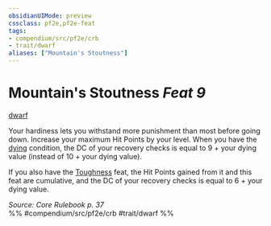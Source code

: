 ```yaml
---
obsidianUIMode: preview
cssclass: pf2e,pf2e-feat
tags:
- compendium/src/pf2e/crb
- trait/dwarf
aliases: ["Mountain's Stoutness"]
---
```

# Mountain's Stoutness  *Feat 9*  
[dwarf](../../rules/traits/dwarf.md)  


Your hardiness lets you withstand more punishment than most before going down. Increase your maximum Hit Points by your level. When you have the [dying](../../rules/conditions.md#Dying) condition, the DC of your recovery checks is equal to 9 + your dying value (instead of 10 + your dying value).

If you also have the [Toughness](toughness.md) feat, the Hit Points gained from it and this feat are cumulative, and the DC of your recovery checks is equal to 6 + your dying value.

*Source: Core Rulebook p. 37*  
%% #compendium/src/pf2e/crb #trait/dwarf %%